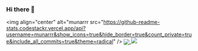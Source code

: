 ### Hi there 👋
<img align="center" alt="munarrr src="https://github-readme-stats.codestackr.vercel.app/api?username=munarrr&show_icons=true&hide_border=true&count_private=true&include_all_commits=true&theme=radical" /></a>
<a href="https://github.com/munarrr">
  <img align="center" src="https://github-readme-stats.anuraghazra1.vercel.app/api/top-langs/?username=munarrr&layout=compact&theme=radical" />
</a>
                                                                                                                                          <img   src="https://github-readme-stats.codestackr.vercel.app/api?username=munarrr&show_icons=true&hide_border=true&count_private=true&include_all_commits=true&theme=radical" />


<!--
**munarrr/munarrr** is a ✨ _special_ ✨ repository because its `README.md` (this file) appears on your GitHub profile.

Here are some ideas to get you started:

- 🔭 I’m currently working on ...
- 🌱 I’m currently learning ...
- 👯 I’m looking to collaborate on ...
- 🤔 I’m looking for help with ...
- 💬 Ask me about ...
- 📫 How to reach me: ...
- 😄 Pronouns: ...
- ⚡ Fun fact: ...
-->
